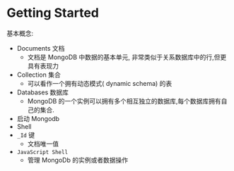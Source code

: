 # Getting Started

基本概念:  

- Documents 文档
    - 文档是 MongoDB 中数据的基本单元, 非常类似于关系数据库中的行,但更具有表现力
- Collection 集合
    - 可以看作一个拥有动态模式( dynamic schema) 的表
- Databases 数据库
    - MongoDB 的一个实例可以拥有多个相互独立的数据库,每个数据库拥有自己的集合.
- 启动 Mongodb
- Shell
- `_Id` 键
    - 文档唯一值
- `JavaScript Shell`
    - 管理 MongoDb 的实例或者数据操作
